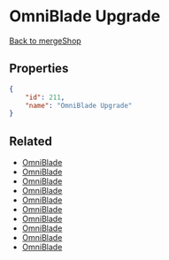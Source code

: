 # OmniBlade Upgrade

<no description available>

[Back to mergeShop](../merge-shops.md)

## Properties

```json
{
    "id": 211,
    "name": "OmniBlade Upgrade"
}
```

## Related

- [OmniBlade](../items/18240-omniblade.md)
- [OmniBlade](../items/12671-omniblade.md)
- [OmniBlade](../items/12670-omniblade.md)
- [OmniBlade](../items/12669-omniblade.md)
- [OmniBlade](../items/12668-omniblade.md)
- [OmniBlade](../items/12667-omniblade.md)
- [OmniBlade](../items/12666-omniblade.md)
- [OmniBlade](../items/12665-omniblade.md)
- [OmniBlade](../items/12664-omniblade.md)
- [OmniBlade](../items/12663-omniblade.md)

